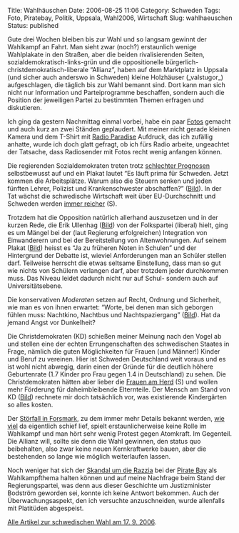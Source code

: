Title: Wahlhäuschen
Date: 2006-08-25 11:06
Category: Schweden
Tags: Foto, Piratebay, Politik, Uppsala, Wahl2006, Wirtschaft
Slug: wahlhaeuschen
Status: published

Gute drei Wochen bleiben bis zur Wahl und so langsam gewinnt der
Wahlkampf an Fahrt. Man sieht zwar (noch?) erstaunlich wenige
Wahlplakate in den Straßen, aber die beiden rivalisierenden Seiten,
sozialdemokratisch-links-grün und die oppositionelle
bürgerlich-christdemokratisch-liberale “Allianz”, haben auf dem
Marktplatz in Uppsala (und sicher auch anderswo in Schweden) kleine
Holzhäuser (\_valstugor\_) aufgeschlagen, die täglich bis zur Wahl
bemannt sind. Dort kann man sich nicht nur Information und
Parteiprogramme beschaffen, sondern auch die Position der jeweiligen
Partei zu bestimmten Themen erfragen und diskutieren.

Ich ging da gestern Nachmittag einmal vorbei, habe ein paar
[Fotos](http://thomasmarquart.net/gallery/Valstugor06/) gemacht und auch
kurz an zwei Ständen geplaudert. Mit meiner nicht gerade kleinen Kamera
und dem T-Shirt mit [Radio Paradise](http://www.radioparadise.com/)
Aufdruck, das ich zufällig anhatte, wurde ich doch glatt gefragt, ob ich
fürs Radio arbeite, ungeachtet der Tatsache, dass Radiosender mit Fotos
recht wenig anfangen können.

Die regierenden Sozialdemokraten treten trotz [schlechter
Prognosen](http://www.fiket.de/2006/08/22/wahlupdate/) selbstbewusst auf
und ein Plakat lautet “Es läuft prima für Schweden. Jetzt kommen die
Arbeitsplätze. Warum also die Steuern senken und jeden fünften Lehrer,
Polizist und Krankenschwester abschaffen?”
([Bild](http://thomasmarquart.net/gallery/Valstugor06/8.html)). In der
Tat wächst die schwedische Wirtschaft weit über EU-Durchschnitt und
Schweden werden [immer
reicher](http://www.sr.se/Ekot/artikel.asp?artikel=923291) (S).

Trotzdem hat die Opposition natürlich allerhand auszusetzen und in der
kurzen Rede, die Erik Ullenhag
([Bild](http://thomasmarquart.net/gallery/Valstugor06/12.html)) von der
Folkspartei (liberal) hielt, ging es um Mängel bei der (laut Regierung
erfolgreichen) Integration von Einwanderern und bei der Bereitstellung
von Altenwohnungen. Auf seinem Plakat
([Bild](http://thomasmarquart.net/gallery/Valstugor06/3.html)) heisst es
“Ja zu früheren Noten in Schulen” und der Hintergrund der Debatte ist,
wieviel Anforderungen man an Schüler stellen darf. Teilweise herrscht
die etwas seltsame Einstellung, dass man so gut wie nichts von Schülern
verlangen darf, aber trotzdem jeder durchkommen muss. Das Niveau leidet
dadurch nicht nur auf Schul- sondern auch auf Universitätsebene.

Die konservativen *Moderaten* setzen auf Recht, Ordnung und Sicherheit,
wie man es von ihnen erwartet: “Worte, bei denen man sich geborgen
fühlen muss: Nachtkino, Nachtbus und Nachtspaziergang”
([Bild](http://thomasmarquart.net/gallery/Valstugor06/5.html)). Hat da
jemand Angst vor Dunkelheit?

Die Christdemokraten (KD) schießen meiner Meinung nach den Vogel ab und
stellen eine der echten Errungenschaften des schwedischen Staates in
Frage, nämlich die guten Möglichkeiten für Frauen (und Männer!) Kinder
und Beruf zu vereinen. Hier ist Schweden Deutschland weit voraus und es
ist wohl nicht abwegig, darin einen der Gründe für die deutlich höhere
Geburtenrate (1.7 Kinder pro Frau gegen 1.4 in Deutschland) zu sehen.
Die Christdemokraten hätten aber lieber die [Frauen am
Herd](http://malmqvist.blogspot.com/2006/08/kris-i-befolkningsfrgan-20.html)
(S) und wollen mehr Förderung für daheimbleibende Elternteile. Der
Mensch am Stand von KD
([Bild](http://thomasmarquart.net/gallery/Valstugor06/11.html)) rechnete
mir doch tatsächlich vor, was existierende Kindergärten so alles kosten.

Der [Störfall in
Forsmark](http://www.fiket.de/2006/07/27/stoerfall-im-kernkraftwerk/),
zu dem immer mehr Details bekannt werden, [wie
viel](http://www.tagesschau.de/aktuell/meldungen/0,,OID5843582_REF1,00.html)
da eigentlich schief lief, spielt erstaunlicherweise keine Rolle im
Wahlkampf und man hört sehr wenig Protest gegen Atomkraft. Im Gegenteil.
Die Allianz will, sollte sie denn die Wahl gewinnen, den status quo
beibehalten, also zwar keine neuen Kernkraftwerke bauen, aber die
bestehenden so lange wie möglich weiterlaufen lassen.

Noch weniger hat sich der [Skandal um die
Razzia](http://www.fiket.de/2006/05/31/durchsuchung-bei-schwedischen-piraten/)
bei der [Pirate Bay](http://thepiratebay.org/) als Wahlkampfthema halten
können und auf meine Nachfrage beim Stand der Regierungspartei, was denn
aus dieser Geschichte um Justizminister Bodström geworden sei, konnte
ich keine Antwort bekommen. Auch der Überwachungsaspekt, den ich
versuchte anzuschneiden, wurde allenfalls mit Platitüden abgespeist.

[Alle Artikel zur schwedischen Wahl am 17. 9.
2006](http://www.fiket.de/tag/wahl2006).

